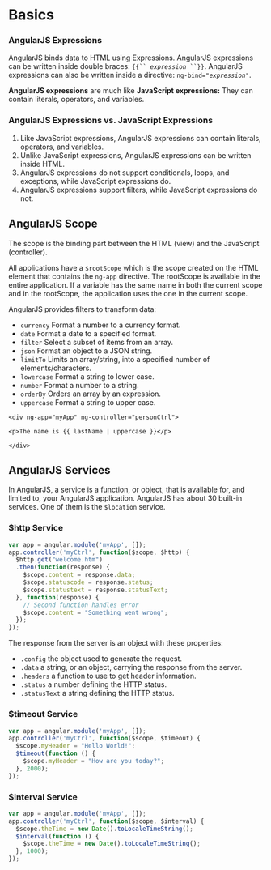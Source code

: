 # Basics

### AngularJS Expressions

AngularJS binds data to HTML using Expressions. AngularJS expressions can be written inside double braces: `{{`` `_`expression`_` ``}}`. AngularJS expressions can also be written inside a directive: `ng-bind="`_`expression`_`"`.

&#x20;**AngularJS expressions** are much like **JavaScript expressions:** They can contain literals, operators, and variables.

### AngularJS Expressions vs. JavaScript Expressions

1. Like JavaScript expressions, AngularJS expressions can contain literals, operators, and variables.
2. Unlike JavaScript expressions, AngularJS expressions can be written inside HTML.
3. AngularJS expressions do not support conditionals, loops, and exceptions, while JavaScript expressions do.
4. AngularJS expressions support filters, while JavaScript expressions do not.

## AngularJS Scope

The scope is the binding part between the HTML (view) and the JavaScript (controller).

All applications have a `$rootScope` which is the scope created on the HTML element that contains the `ng-app` directive. The rootScope is available in the entire application. If a variable has the same name in both the current scope and in the rootScope, the application uses the one in the current scope.

AngularJS provides filters to transform data:

* `currency` Format a number to a currency format.
* `date` Format a date to a specified format.
* `filter` Select a subset of items from an array.
* `json` Format an object to a JSON string.
* `limitTo` Limits an array/string, into a specified number of elements/characters.
* `lowercase` Format a string to lower case.
* `number` Format a number to a string.
* `orderBy` Orders an array by an expression.
* `uppercase` Format a string to upper case.

```markup
<div ng-app="myApp" ng-controller="personCtrl">

<p>The name is {{ lastName | uppercase }}</p>

</div>
```

## AngularJS Services

In AngularJS, a service is a function, or object, that is available for, and limited to, your AngularJS application. AngularJS has about 30 built-in services. One of them is the `$location` service.

### $http Service

```javascript
var app = angular.module('myApp', []);
app.controller('myCtrl', function($scope, $http) {
  $http.get("welcome.htm")
  .then(function(response) {
    $scope.content = response.data;
    $scope.statuscode = response.status;
    $scope.statustext = response.statusText;
  }, function(response) {
    // Second function handles error
    $scope.content = "Something went wrong";
  });
});
```

The response from the server is an object with these properties:

* `.config` the object used to generate the request.
* `.data` a string, or an object, carrying the response from the server.
* `.headers` a function to use to get header information.
* `.status` a number defining the HTTP status.
* `.statusText` a string defining the HTTP status.

### $timeout Service

```javascript
var app = angular.module('myApp', []);
app.controller('myCtrl', function($scope, $timeout) {
  $scope.myHeader = "Hello World!";
  $timeout(function () {
    $scope.myHeader = "How are you today?";
  }, 2000);
});
```

### $interval Service

```javascript
var app = angular.module('myApp', []);
app.controller('myCtrl', function($scope, $interval) {
  $scope.theTime = new Date().toLocaleTimeString();
  $interval(function () {
    $scope.theTime = new Date().toLocaleTimeString();
  }, 1000);
});
```

